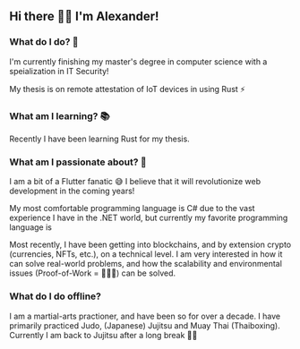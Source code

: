 ## Hi there 👋🏽 I'm Alexander! 

### What do I do? 🤔
I'm currently finishing my master's degree in computer science with a speialization in IT Security! 

My thesis is on remote attestation of IoT devices in using Rust ⚡ 

### What am I learning? 📚
Recently I have been learning Rust for my thesis. 


### What am I passionate about? 🚀
I am a bit of a Flutter fanatic 😅 I believe that it will revolutionize web development in the coming years!

My most comfortable programming language is C# due to the vast experience I have in the .NET world, but currently my favorite programming language is 

Most recently, I have been getting into blockchains, and by extension crypto (currencies, NFTs, etc.), on a technical level. I am very interested in how it can solve real-world problems, and how the scalability and environmental issues (Proof-of-Work = 🙅🏽‍♂️) can be solved.

### What do I do offline?
I am a martial-arts practioner, and have been so for over a decade. 
I have primarily practiced Judo, (Japanese) Jujitsu and Muay Thai (Thaiboxing). Currently I am back to Jujitsu after a long break 🐱‍👤
